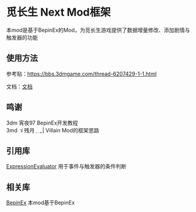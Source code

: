 # 觅长生 Next Mod框架

本mod是基于BepinEx的Mod，为觅长生游戏提供了数据增量修改、添加剧情与触发器的功能

## 使用方法

参考贴：https://bbs.3dmgame.com/thread-6207429-1-1.html

文档：[文档](Next文档.md)


## 鸣谢
3dm  宵夜97  BepinEx开发教程<br>
3md  ゞ残月﹎_|  Villain Mod的框架思路<br>

## 引用库
[ExpressionEvaluator](https://github.com/codingseb/ExpressionEvaluator) 用于事件与触发器的条件判断

## 相关库
[BepinEx](https://github.com/BepInEx/BepInEx) 本mod基于BepinEx